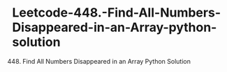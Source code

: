 # Leetcode-448.-Find-All-Numbers-Disappeared-in-an-Array-python-solution
448. Find All Numbers Disappeared in an Array Python Solution

